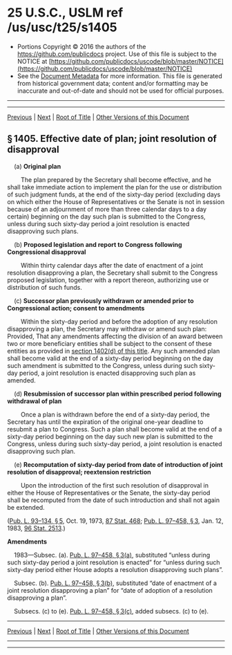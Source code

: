 ---
---

# 25 U.S.C., USLM ref /us/usc/t25/s1405

* Portions Copyright © 2016 the authors of the https://github.com/publicdocs project.
  Use of this file is subject to the NOTICE at [https://github.com/publicdocs/uscode/blob/master/NOTICE](https://github.com/publicdocs/uscode/blob/master/NOTICE)
* See the [Document Metadata](././../../../..//README.md) for more information.
  This file is generated from historical government data; content and/or formatting may be inaccurate and out-of-date and should not be used for official purposes.

----------
----------

[Previous](./../../../..//us/usc/t25/ch16/m__us_usc_t25_s1404.md) | [Next](./../../../..//us/usc/t25/ch16/m__us_usc_t25_s1406.md) | [Root of Title](./../../../../) | [Other Versions of this Document](https://publicdocs.github.io/go/links?ns=uslm&ref=%2Fus%2Fusc%2Ft25%2Fs1405)

## § 1405. Effective date of plan; joint resolution of disapproval

    (a) __Original plan__ 

        The plan prepared by the Secretary shall become effective, and he shall take immediate action to implement the plan for the use or distribution of such judgment funds, at the end of the sixty-day period (excluding days on which either the House of Representatives or the Senate is not in session because of an adjournment of more than three calendar days to a day certain) beginning on the day such plan is submitted to the Congress, unless during such sixty-day period a joint resolution is enacted disapproving such plans.

    (b) __Proposed legislation and report to Congress following Congressional disapproval__ 

        Within thirty calendar days after the date of enactment of a joint resolution disapproving a plan, the Secretary shall submit to the Congress proposed legislation, together with a report thereon, authorizing use or distribution of such funds.

    (c) __Successor plan previously withdrawn or amended prior to Congressional action; consent to amendments__ 

        Within the sixty-day period and before the adoption of any resolution disapproving a plan, the Secretary may withdraw or amend such plan: Provided, That any amendments affecting the division of an award between two or more beneficiary entities shall be subject to the consent of these entities as provided in [section 1402(d) of this title][/us/usc/t25/s1402/d]. Any such amended plan shall become valid at the end of a sixty-day period beginning on the day such amendment is submitted to the Congress, unless during such sixty-day period, a joint resolution is enacted disapproving such plan as amended.

    (d) __Resubmission of successor plan within prescribed period following withdrawal of plan__ 

        Once a plan is withdrawn before the end of a sixty-day period, the Secretary has until the expiration of the original one-year deadline to resubmit a plan to Congress. Such a plan shall become valid at the end of a sixty-day period beginning on the day such new plan is submitted to the Congress, unless during such sixty-day period, a joint resolution is enacted disapproving such plan.

    (e) __Recomputation of sixty-day period from date of introduction of joint resolution of disapproval; reextension restriction__ 

        Upon the introduction of the first such resolution of disapproval in either the House of Representatives or the Senate, the sixty-day period shall be recomputed from the date of such introduction and shall not again be extended.

([Pub. L. 93–134, § 5][/us/pl/93/134/s5], Oct. 19, 1973, [87 Stat. 468][/us/stat/87/468]; [Pub. L. 97–458, § 3][/us/pl/97/458/s3], Jan. 12, 1983, [96 Stat. 2513][/us/stat/96/2513].)

 __Amendments__ 

    1983—Subsec. (a). [Pub. L. 97–458, § 3(a)][/us/pl/97/458/s3/a], substituted “unless during such sixty-day period a joint resolution is enacted” for “unless during such sixty-day period either House adopts a resolution disapproving such plans”.

    Subsec. (b). [Pub. L. 97–458, § 3(b)][/us/pl/97/458/s3/b], substituted “date of enactment of a joint resolution disapproving a plan” for “date of adoption of a resolution disapproving a plan”.

    Subsecs. (c) to (e). [Pub. L. 97–458, § 3(c)][/us/pl/97/458/s3/c], added subsecs. (c) to (e).

----------

[Previous](./../../../..//us/usc/t25/ch16/m__us_usc_t25_s1404.md) | [Next](./../../../..//us/usc/t25/ch16/m__us_usc_t25_s1406.md) | [Root of Title](./../../../../) | [Other Versions of this Document](https://publicdocs.github.io/go/links?ns=uslm&ref=%2Fus%2Fusc%2Ft25%2Fs1405)

----------
----------

[/us/usc/t25/s1402/d]: https://publicdocs.github.io/go/links?ns=uslm&ref=%2Fus%2Fusc%2Ft25%2Fs1402%2Fd
[/us/pl/93/134/s5]: https://publicdocs.github.io/go/links?ns=uslm&ref=%2Fus%2Fpl%2F93%2F134%2Fs5
[/us/stat/87/468]: https://publicdocs.github.io/go/links?ns=uslm&ref=%2Fus%2Fstat%2F87%2F468
[/us/pl/97/458/s3]: https://publicdocs.github.io/go/links?ns=uslm&ref=%2Fus%2Fpl%2F97%2F458%2Fs3
[/us/stat/96/2513]: https://publicdocs.github.io/go/links?ns=uslm&ref=%2Fus%2Fstat%2F96%2F2513
[/us/pl/97/458/s3/a]: https://publicdocs.github.io/go/links?ns=uslm&ref=%2Fus%2Fpl%2F97%2F458%2Fs3%2Fa
[/us/pl/97/458/s3/b]: https://publicdocs.github.io/go/links?ns=uslm&ref=%2Fus%2Fpl%2F97%2F458%2Fs3%2Fb
[/us/pl/97/458/s3/c]: https://publicdocs.github.io/go/links?ns=uslm&ref=%2Fus%2Fpl%2F97%2F458%2Fs3%2Fc


